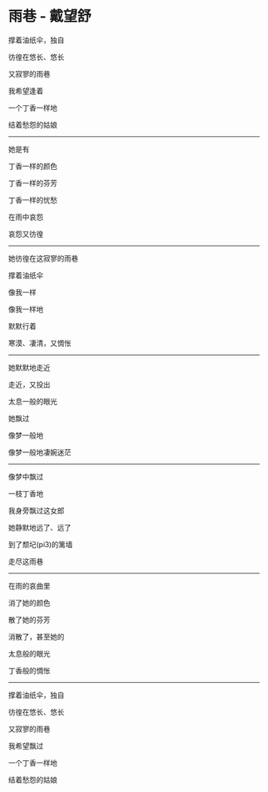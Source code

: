# 雨巷 - 戴望舒

撑着油纸伞，独自 

彷徨在悠长、悠长 

又寂寥的雨巷 

我希望逢着 

一个丁香一样地 

结着愁怨的姑娘 

---

她是有 

丁香一样的颜色 

丁香一样的芬芳 

丁香一样的忧愁 

在雨中哀怨 

哀怨又彷徨 

---

她彷徨在这寂寥的雨巷 

撑着油纸伞 

像我一样 

像我一样地 

默默行着 

寒漠、凄清，又惆怅 

---

她默默地走近 

走近，又投出 

太息一般的眼光 

她飘过 

像梦一般地 

像梦一般地凄婉迷茫 

---

像梦中飘过 

一枝丁香地 

我身旁飘过这女郎 

她静默地远了、远了 

到了颓圮(pi3)的篱墙 

走尽这雨巷 

---

在雨的哀曲里 

消了她的颜色 

散了她的芬芳 

消散了，甚至她的 

太息般的眼光 

丁香般的惆怅 

---

撑着油纸伞，独自 

彷徨在悠长、悠长 

又寂寥的雨巷 

我希望飘过 

一个丁香一样地 

结着愁怨的姑娘 